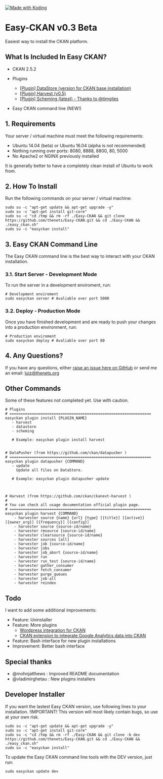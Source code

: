 <a href="https://koding.com/"> <img src="https://koding-cdn.s3.amazonaws.com/badges/made-with-koding/v1/koding_badge_RectangleColor.png" srcset="https://koding-cdn.s3.amazonaws.com/badges/made-with-koding/v1/koding_badge_RectangleColor.png 1x, https://koding-cdn.s3.amazonaws.com/badges/made-with-koding/v1/koding_badge_RectangleColor@2x.png 2x" alt="Made with Koding" /> </a>

# Easy-CKAN v0.3 Beta
Easiest way to install the CKAN platform.

## What Is Included In Easy CKAN?
- CKAN 2.5.2
- Plugins
  + [[Plugin] DataStore (version for CKAN base installation)](http://docs.ckan.org/en/latest/maintaining/datastore.html)
  + [[Plugin] Harvest (v0.5)](https://github.com/ckan/ckanext-harvest)
  + [[Plugin] Scheming (latest) - Thanks to @timgiles](https://github.com/ckan/ckanext-scheming)

- Easy CKAN command line (NEW!)

## 1. Requirements
Your server / virtual machine must meet the following requirements:

- Ubuntu 14.04 (beta) or Ubuntu 16.04 (alpha is not recommended)
- Nothing running over ports: 8080, 8888, 8800, 80, 5000
- No Apache2 or NGINX previously installed

It is generally better to have a completely clean install of Ubuntu to work from.

## 2. How To Install
Run the following commands on your server / virtual machine:

```
sudo su -c "apt-get update && apt-get upgrade -y"
sudo su -c "apt-get install git-core"
sudo su -c "cd /tmp && rm -rf ./Easy-CKAN && git clone https://github.com/thenets/Easy-CKAN.git && cd ./Easy-CKAN && ./easy_ckan.sh"
sudo su -c "easyckan install"
```

## 3. Easy CKAN Command Line
The Easy CKAN command line is the best way to interact with your CKAN installation.

### 3.1. Start Server - Development Mode
To run the server in a development enviroment, run:

```
# Development enviroment
sudo easyckan server # Avaliable over port 5000
```

### 3.2. Deploy - Production Mode
Once you have finished development and are ready to push your changes into a production environment, run:

```
# Production enviroment
sudo easyckan deploy # Avaliable over port 80
```

## 4. Any Questions?
If you have any questions, either [raise an issue here on GitHub](https://github.com/thenets/Easy-CKAN/issues) or send me an email: [luiz@thenets.org](mailto:luiz@thenets.org)


## Other Commands
Some of these features not completed yet. Use with caution.

```
# Plugins
# ================================================================
easyckan plugin install {PLUGIN_NAME}
   - harvest
   - datastore
   - scheming
   
   # Example: easyckan plugin install harvest


# DataPusher (from https://github.com/ckan/datapusher )
# ================================================================
easyckan plugin datapusher {COMMAND}
   - update
     Update all files on DataStore.
   
   # Example: easyckan plugin datapusher update



# Harvest (from https://github.com/ckan/ckanext-harvest )
#
# You can check all usage documentation official plugin page.
# ================================================================
easyckan plugin harvest {COMMAND}
    - harvester source {name} {url} {type} [{title}] [{active}] [{owner_org}] [{frequency}] [{config}]
    - harvester source {source-id/name}
    - harvester rmsource {source-id/name}
    - harvester clearsource {source-id/name}
    - harvester sources [all]
    - harvester job {source-id/name}
    - harvester jobs
    - harvester job_abort {source-id/name}
    - harvester run
    - harvester run_test {source-id/name}
    - harvester gather_consumer
    - harvester fetch_consumer
    - harvester purge_queues
    - harvester job-all
    - harvester reindex

```



## Todo
I want to add some additional improvements:

- Feature: Uninstaller
- Feature: More plugins
    + [Wordpress integration for CKAN](http://extensions.ckan.org/extension/wordpresser/)
    + [CKAN extension to integrate Google Analytics data into CKAN](http://extensions.ckan.org/extension/googleanalytics/)
- Feature: Bash interface for new plugin installations
- Improvement: Better bash interface


## Special thanks
- @mohnjatthews : Improved README documentation
- @vladimirghetau : New plugins installers


## Developer Installer
If you want the lastest Easy CKAN version, use following lines to your installation.
!IMPORTANT! This version will most likely contain bugs, so use at your own risk.

```
sudo su -c "apt-get update && apt-get upgrade -y"
sudo su -c "apt-get install git-core"
sudo su -c "cd /tmp && rm -rf ./Easy-CKAN && git clone -b dev https://github.com/thenets/Easy-CKAN.git && cd ./Easy-CKAN && ./easy_ckan.sh"
sudo su -c "easyckan install"
```

To update the Easy CKAN command line tools with the DEV version, just run:

```
sudo easyckan update dev
```